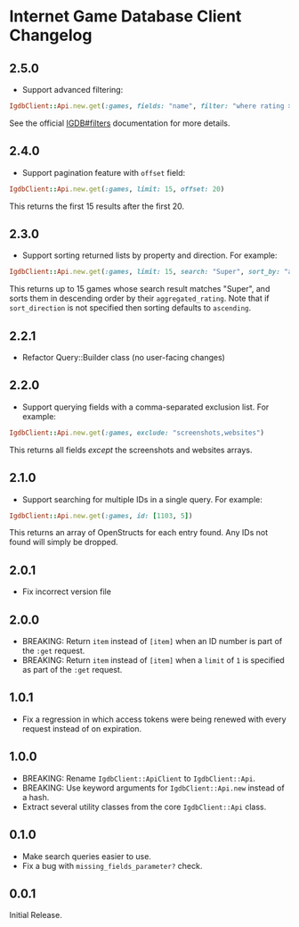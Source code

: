 # Internet Game Database Client Changelog

## 2.5.0
- Support advanced filtering:
```ruby
IgdbClient::Api.new.get(:games, fields: "name", filter: "where rating >= 80")
```

See the official [IGDB#filters](https://api-docs.igdb.com/#filters) documentation for more details.

## 2.4.0
- Support pagination feature with `offset` field:

```ruby
IgdbClient::Api.new.get(:games, limit: 15, offset: 20)
```

This returns the first 15 results after the first 20.

## 2.3.0
- Support sorting returned lists by property and direction.  For example:

```ruby
IgdbClient::Api.new.get(:games, limit: 15, search: "Super", sort_by: "aggregated_rating", sort_direction: :desc)
```

This returns up to 15 games whose search result matches "Super", and sorts them in descending order by their `aggregated_rating`.  Note that if `sort_direction` is not specified then sorting defaults to `ascending`.

## 2.2.1
- Refactor Query::Builder class (no user-facing changes)

## 2.2.0
- Support querying fields with a comma-separated exclusion list.  For example:

```ruby
IgdbClient::Api.new.get(:games, exclude: "screenshots,websites")
```

This returns all fields _except_ the screenshots and websites arrays.

## 2.1.0
- Support searching for multiple IDs in a single query.  For example:

```ruby
IgdbClient::Api.new.get(:games, id: [1103, 5])
```

This returns an array of OpenStructs for each entry found.  Any IDs not found will simply be dropped.

## 2.0.1
- Fix incorrect version file

## 2.0.0
- BREAKING: Return `item` instead of `[item]` when an ID number is part of the `:get` request.
- BREAKING: Return `item` instead of `[item]` when a `limit` of `1` is specified as part of the `:get` request.

## 1.0.1
- Fix a regression in which access tokens were being renewed with every request instead of on expiration.

## 1.0.0
- BREAKING: Rename `IgdbClient::ApiClient` to `IgdbClient::Api`.
- BREAKING: Use keyword arguments for `IgdbClient::Api.new` instead of a hash.
- Extract several utility classes from the core `IgdbClient::Api` class.

## 0.1.0
- Make search queries easier to use.
- Fix a bug with `missing_fields_parameter?` check.

## 0.0.1
Initial Release.
